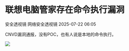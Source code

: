 #  联想电脑管家存在命令执行漏洞  
安全透视镜  网络安全透视镜   2025-07-22 06:05  
  
CNVD漏洞通报，没有POC，也有人说是本地的命令执行。  
  
![](https://mmbiz.qpic.cn/mmbiz_png/apNprpz3YS5Eag92VghzaAswm6ZaDerbHURvtDJSCauicvRbBWTZ3YIj06nvh4LlQYMU0icvuH5iaUpdj30as8AYA/640?wx_fmt=png&from=appmsg "")  
  
  
